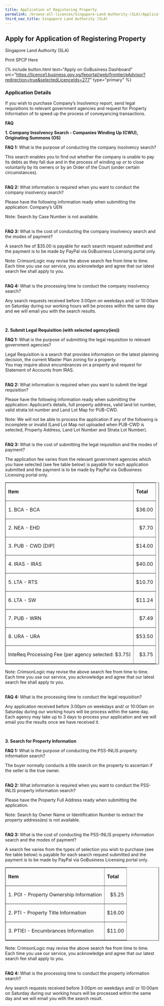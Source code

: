 ```yaml
---
title: Application of Registering Property
permalink: /browse-all-licences/Singapore-Land-Authority-(SLA)/Application-of-Registering-Property
third_nav_title: Singapore Land Authority (SLA)
---
```


## Apply for Application of Registering Property

Singapore Land Authority (SLA)

Print SPCP Here


{% include button.html text="Apply on GoBusiness Dashboard" src="https://licence1.business.gov.sg/feportal/web/frontier/eAdvisor?redirection=true&selectedLicenceIds=277" type="primary" %}

### Application Details

<p>If you wish to purchase Company&rsquo;s Insolvency report, send legal requisitions to relevant government agencies and request for Property Information of to speed up the process of conveyancing transactions.</p>
<p><strong>FAQ</strong></p>
<p><strong>1. Company Insolvency Search - Companies Winding Up (CWU), Originating Summons (OS)</strong></p>
<p><strong>FAQ 1:</strong>&nbsp;What is the purpose of conducting the company insolvency search?</p>
<p>This search enables you to find out whether the company is unable to pay its debts as they fall due and in the process of winding up or to close voluntarily by its owners or by an Order of the Court (under certain circumstances).<br />&nbsp;</p>
<p><strong>FAQ 2:</strong>&nbsp;What information is required when you want to conduct the company insolvency search?</p>
<p>Please have the following information ready when submitting the application: Company&rsquo;s UEN</p>
<p>Note: Search by Case Number is not available.<br />&nbsp;</p>
<p><strong>FAQ 3:</strong>&nbsp;What is the cost of conducting the company insolvency search and the modes of payment?</p>
<p>A search fee of $35.00 is payable for each search request submitted and the payment is to be made by PayPal via GoBusiness Licensing portal only.</p>
<p>Note: CrimsonLogic may revise the above search fee from time to time. Each time you use our service, you acknowledge and agree that our latest search fee shall apply to you.<br />&nbsp;</p>
<p><strong>FAQ 4:</strong>&nbsp;What is the processing time to conduct the company insolvency search?</p>
<p>Any search requests received before 3:00pm on weekdays and/ or 10:00am on Saturday during our working hours will be process within the same day and we will email you with the search results.</p>
<p>&nbsp;</p>
<p><strong>2. Submit Legal Requisition (with selected agency(ies))</strong></p>
<p><strong>FAQ 1:</strong>&nbsp;What is the purpose of submitting the legal requisition to relevant government agencies?</p>
<p>Legal Requisition is a search that provides information on the latest planning decision, the current Master Plan zoning for a property.<br />You may inquire about encumbrances on a property and request for Statement of Accounts from IRAS.<br />&nbsp;</p>
<p><strong>FAQ 2:</strong>&nbsp;What information is required when you want to submit the legal requisition?</p>
<p>Please have the following information ready when submitting the application: Applicant&rsquo;s details, full property address, valid land lot number, valid strata lot number and Land Lot Map for PUB-CWD.</p>
<p>Note: We will not be able to process the application if any of the following is incomplete or invalid (Land Lot Map not uploaded when PUB-CWD is selected, Property Address, Land Lot Number and Strata Lot Number).<br />&nbsp;</p>
<p><strong>FAQ 3:</strong>&nbsp;What is the cost of submitting the legal requisition and the modes of payment?</p>
<p>The application fee varies from the relevant government agencies which you have selected (see fee table below) is payable for each application submitted and the payment is to be made by PayPal via GoBusiness Licensing portal only.</p>
<table border="1" width="100%" cellspacing="0" cellpadding="0">
<tbody>
<tr>
<td>
<p><strong>Item</strong></p>
</td>
<td>
<p><strong>Total</strong></p>
</td>
</tr>
<tr>
<td>
<p>1. BCA - BCA</p>
</td>
<td>
<p align="right">$36.00</p>
</td>
</tr>
<tr>
<td>
<p>2. NEA - EHD</p>
</td>
<td>
<p align="right">$7.70</p>
</td>
</tr>
<tr>
<td>
<p>3. PUB - CWD [DIP]</p>
</td>
<td>
<p align="right">$14.00</p>
</td>
</tr>
<tr>
<td>
<p>4. IRAS - IRAS</p>
</td>
<td>
<p align="right">$40.00</p>
</td>
</tr>
<tr>
<td>
<p>5. LTA - RTS</p>
</td>
<td>
<p align="right">$10.70</p>
</td>
</tr>
<tr>
<td>
<p>6. LTA - SW</p>
</td>
<td>
<p align="right">$11.24</p>
</td>
</tr>
<tr>
<td>
<p>7. PUB - WRN</p>
</td>
<td>
<p align="right">$7.49</p>
</td>
</tr>
<tr>
<td>
<p>8. URA - URA</p>
</td>
<td>
<p align="right">$53.50</p>
</td>
</tr>
<tr>
<td>
<p>InteReq Processing Fee (per agency selected: $3.75)</p>
</td>
<td>
<p align="right">$3.75</p>
</td>
</tr>
</tbody>
</table>
<p>Note: CrimsonLogic may revise the above search fee from time to time. Each time you use our service, you acknowledge and agree that our latest search fee shall apply to you.<br />&nbsp;</p>
<p><strong>FAQ 4:</strong>&nbsp;What is the processing time to conduct the legal requisition?</p>
<p>Any application received before 3:00pm on weekdays and/ or 10:00am on Saturday during our working hours will be process within the same day. Each agency may take up to 3 days to process your application and we will email you the results once we have received it.</p>
<p>&nbsp;</p>
<p><strong>3. Search for Property Information</strong></p>
<p><strong>FAQ 1:</strong>&nbsp;What is the purpose of conducting the PSS-INLIS property information search?</p>
<p>The buyer normally conducts a title search on the property to ascertain if the seller is the true owner.<br />&nbsp;</p>
<p><strong>FAQ 2:</strong>&nbsp;What information is required when you want to conduct the PSS-INLIS property information search?</p>
<p>Please have the Property Full Address ready when submitting the application.</p>
<p>Note: Search by Owner Name or Identification Number to extract the property address(es) is not available.<br />&nbsp;</p>
<p><strong>FAQ 3:</strong>&nbsp;What is the cost of conducting the PSS-INLIS property information search and the modes of payment?</p>
<p>A search fee varies from the types of selection you wish to purchase (see fee table below) is payable for each search request submitted and the payment is to be made by PayPal via GoBusiness Licensing portal only.</p>
<table border="1" width="100%" cellspacing="0" cellpadding="0">
<tbody>
<tr>
<td>
<p><strong>Item</strong></p>
</td>
<td>
<p><strong>Total</strong></p>
</td>
</tr>
<tr>
<td>
<p>1. POI - Property Ownership Information</p>
</td>
<td>
<p align="right">$5.25</p>
</td>
</tr>
<tr>
<td>
<p>2. PTI - Property Title Information</p>
</td>
<td>
<p align="right">$16.00</p>
</td>
</tr>
<tr>
<td>
<p>3. PTIEI - Encumbrances Information</p>
</td>
<td>
<p align="right">$11.00</p>
</td>
</tr>
</tbody>
</table>
<p>Note: CrimsonLogic may revise the above search fee from time to time. Each time you use our service, you acknowledge and agree that our latest search fee shall apply to you.<br />&nbsp;</p>
<p><strong>FAQ 4:</strong>&nbsp;What is the processing time to conduct the property information search?</p>
<p>Any search requests received before 3:00pm on weekdays and/ or 10:00am on Saturday during our working hours will be processed within the same day and we will email you with the search result.</p>

